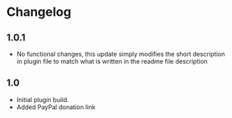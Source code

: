 # Changelog 

## 1.0.1

- No functional changes, this update simply modifies the short description in plugin file to match what is written in the readme file description

## 1.0

- Initial plugin build.
- Added PayPal donation link